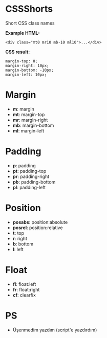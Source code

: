 # CSSShorts
Short CSS class names

**Example HTML:**

    <div class="mt0 mr10 mb-10 ml10">...</div>
**CSS result:**

    margin-top: 0;
    margin-right: 10px;
    margin-bottom: -10px;
    margin-left: 10px;

# Margin
* **m**: margin
* **mt**: margin-top
* **mr**: margin-right
* **mb**: margin-bottom
* **ml**: margin-left

# Padding
* **p**: padding
* **pt**: padding-top
* **pr**: padding-right
* **pb**: padding-bottom
* **pl**: padding-left

# Position
* **posabs**: position:absolute
* **posrel**: position:relative
* **t**: top
* **r**: right
* **b**: bottom
* **l**: left

# Float
* **fl**: float:left
* **fr**: float:right
* **cf**: clearfix

# PS
* Üşenmedim yazdım (script'e yazdırdım)